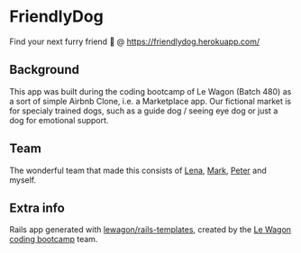 # FriendlyDog
Find your next furry friend 🐶 @ 
https://friendlydog.herokuapp.com/

## Background
This app was built during the coding bootcamp of Le Wagon (Batch 480) as a sort of simple Airbnb Clone, i.e. a Marketplace app.
Our fictional market is for specialy trained dogs, such as a guide dog / seeing eye dog or just a dog for emotional support.

## Team
The wonderful team that made this consists of [Lena](https://github.com/LG-2), [Mark](https://github.com/markMounsey), [Peter](https://github.com/huyserp) and myself.


## Extra info
Rails app generated with [lewagon/rails-templates](https://github.com/lewagon/rails-templates), created by the [Le Wagon coding bootcamp](https://www.lewagon.com) team.
